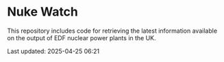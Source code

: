 # Nuke Watch

This repository includes code for retrieving the latest information available on the output of EDF nuclear power plants in the UK.

Last updated: 2025-04-25 06:21